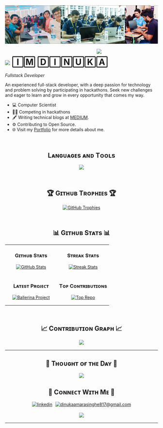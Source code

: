 <!--Banner-->
![dinukaamarasinghe817 Banner Image](https://github.com/dinukaamarasinghe817/dinukaamarasinghe817/blob/main/banner/banner.jpeg)

<!--Night Owl image-->
<div>
  <img align="right" width="40%" src="https://owlbertsio-resized.s3.amazonaws.com/Popper.psd.full.png">
</div>

<!--Header Name-->
# <img src="https://emojis.slackmojis.com/emojis/images/1531849430/4246/blob-sunglasses.gif?1531849430" width="30"/> 🄸🄼 🄳🄸🄽🅄🄺🄰
*Fullstack Developer*
<br /> 

<!--Start Intro-->               
<p align="left">An experienced full-stack developer, with a deep passion for technology and problem solving by participating in
hackathons. Seek new challenges and eager to learn and grow in every opportunity that comes my way. </p>

- 💻 Computer Scientist
- 👨‍💻 Competing in hackathons
- 🖋️ Writing technical blogs at [MEDIUM](https://medium.com/@dinukaamarasinghe817).
- ⚙️ Contributing to Open Source.
- 🌐 Visit my [Portfolio](https://dinuka-amarasinghe.web.app/) for more details about me.
<!--End Intro-->

<!--Profile Count Badge-->
<!-- <p align="left">
  <img src="https://komarev.com/ghpvc/?username=dinukaamarasinghe817&label=Profile%20views&color=770677&style=for-the-badge&logo=star" alt="dinukaamarasinghe817" style="padding-right:20px;" />
</p> -->

<!-- --- -->
<br />

<!--Languages and Tools Section-->       
<h2 align="center">Lᴀɴɢᴜᴀɢᴇs ᴀɴᴅ Tᴏᴏʟs</h2> 
<p align="center">
<img width="500px"  src="https://skillicons.dev/icons?i=c,cpp,dart,py,java,js,ts,html,css,flutter,react,net,django,postgres,mongo,redis,mysql,docker,postman&perline=10"  />
</p>
<br />


<!--Trophies Section-->   
<h2 align="center">🏆 Gɪᴛʜᴜʙ Tʀᴏᴘʜɪᴇs 🏆</h2>
<p align="center">
  <a href="https://github.com/dinukaamarasinghe817/github-profile-trophy">
    <img src="https://github-profile-trophy.vercel.app/?username=dinukaamarasinghe817&row=1&column=6&margin-w=20&margin-h=20" alt="GitHub Trophies">
  </a>
</p>
<br />

<!--Github stats Table--> 
<h2 align="center">📊 Gɪᴛʜᴜʙ Sᴛᴀᴛs 📊</h2>

<table width="100%">
  <tr>
    <td width="50%">
      <h3 align="center"><strong>Gɪᴛʜᴜʙ Sᴛᴀᴛs</strong></h3>
      <p align="center">
        <a href="https://github.com/dinukaamarasinghe817">
          <img align="center" src="https://github-readme-stats.vercel.app/api?username=dinukaamarasinghe817&count_private=true&show_icons=true&theme=nightowl" alt="GitHub Stats" />
        </a>
      </p>
    </td>
    <td width="50%">
      <h3 align="center"><strong>Sᴛʀᴇᴀᴋ Sᴛᴀᴛs</strong></h3>
      <p align="center">
        <a href="https://github.com/dinukaamarasinghe817">
          <img align="center" src="https://streak-stats.demolab.com?user=dinukaamarasinghe817&theme=nightowl" alt="Streak Stats" />
        </a>
      </p>
    </td>
  </tr>
  <tr>
    <td width="50%">
      <h3 align="center"><strong>Lᴀᴛᴇsᴛ Pʀᴏᴊᴇᴄᴛ</strong></h3>
      <p align="center">
        <a href="https://github.com/dinukaamarasinghe817/cryptos">
          <img align="center" width="470" src="https://github-readme-stats.vercel.app/api/pin/?username=dinukaamarasinghe817&repo=module-ballerinax-persist.redis&theme=nightowl&show_owner=true" alt="Ballerina Project" />
        </a>
      </p>
    </td>
    <td width="50%">
      <h3 align="center"><strong>Tᴏᴘ Cᴏɴᴛʀɪʙᴜᴛɪᴏɴs</strong></h3>
      <p align="center">
        <a href="https://github.com/dinukaamarasinghe817">
          <img align="center" src="https://github-contributor-stats.vercel.app/api?username=dinukaamarasinghe817&limit=3&theme=nightowl&show_owner=true&combine_all_yearly_contributions=true" alt="Top Repo" />
        </a>
      </p>
    </td>
  </tr>
</table>
<br />

<!--Contribution Graph-->
<h2 align="center">📈 Cᴏɴᴛʀɪʙᴜᴛɪᴏɴ Gʀᴀᴘʜ 📈</h2>
<div align="center">
    <img src="https://github-readme-activity-graph.vercel.app/graph?username=dinukaamarasinghe817&bg_color=011627&color=79d3c3&line=c792ea&point=ffeb95&area=true&hide_border=false" border-radius="15">
</div>

---

<!--Dynamic Quote card updated everyday at 12 PM--> 
<h2 align="center">🌟 Tʜᴏᴜɢʜᴛ ᴏғ ᴛʜᴇ Dᴀʏ 🌟</h2>

<!--STARTS_HERE_QUOTE_CARD-->
<p align="center">
    <img src="https://readme-daily-quotes.vercel.app/api?
    &quote=Nobody+sane+would+set+the+benchmarks
    &colors.&theme=dark&bg_color=011627&author_color=ffeb95">
</p>
<!--ENDS_HERE_QUOTE_CARD-->


<!--Contact Section--> 

<h2 align="center">🤝 Cᴏɴɴᴇᴄᴛ Wɪᴛʜ Mᴇ 🤝 </h2>
<div align="center" style="display: flex; gap: 10px; justify-content: center;">
 <a href="https://www.linkedin.com/in/dinuka-amarasinghe/" target="_blank">
<img src=https://img.shields.io/badge/linkedin-%231E77B5.svg?&style=for-the-badge&logo=linkedin&logoColor=white alt=linkedin style="margin-bottom: 5px;" />
</a>
  
<a href="mailto:dinukaamarasinghe817@gmail.com" target="_blank">
<img src="https://img.shields.io/badge/Gmail-D14836?style=for-the-badge&logo=gmail&logoColor=white" alt=dinukaamarasinghe817@gmail.com mail style="margin-bottom: 5px;" />
</a>

<!-- <a href="https://www.instagram.com/kiran_a_n" target="_blank">
<img src=https://img.shields.io/badge/Instagram-E4405F?style=for-the-badge&logo=instagram&logoColor=white alt=kiran_a_n Instagram style="margin-bottom: 5px;" />
</a>

<a href="https://twitter.com/kiran__a__n" target="_blank">
<img src="https://img.shields.io/badge/Twitter-1DA1F2?style=for-the-badge&logo=twitter&logoColor=white" alt="kiran__a__n Twitter" style="margin-bottom: 5px;" />
</a> -->
</div>

<!--Footer--> 
<p align="center">
  <img src="https://capsule-render.vercel.app/api?type=waving&color=gradient&height=65&section=footer"/>
</p>

------

<!-- Credit: [Kiran1689](https://github.com/Kiran1689)

Last Edited on: 29/11/2023 -->